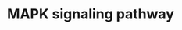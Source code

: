 ---
annotations:
- id: PW:0000007
  parent: signaling pathway
  type: Pathway Ontology
  value: mitogen activated protein kinase signaling pathway
authors:
- Nsalomonis
- MaintBot
- BruceConklin
- Shigeta
- Thomas
- Michiel
- Ddigles
- Egonw
- Nuno
- Khanspers
- AlexanderPico
- Finterly
- Eweitz
citedin:
- link: PMC5351557
  title: Covariate-Adjusted Precision Matrix Estimation with an Application in Genetical
    Genomics (2017)
description: 'The MAPK/ERK pathway is a signal transduction pathway that couples intracellular
  responses to the binding of growth factors to cell surface receptors. In many cell
  types, activation of this pathway promotes cell division. Adapted from: http://www.genome.ad.jp/dbget-bin/get_pathway?org_name=sce&mapno=04010'
last-edited: 2021-05-20
organisms:
- Saccharomyces cerevisiae
redirect_from:
- /index.php/Pathway:WP510
- /instance/WP510
- /instance/WP510_r117311
revision: r117311
schema-jsonld:
- '@context': https://schema.org/
  '@id': https://wikipathways.github.io/pathways/WP510.html
  '@type': Dataset
  creator:
    '@type': Organization
    name: WikiPathways
  description: 'The MAPK/ERK pathway is a signal transduction pathway that couples
    intracellular responses to the binding of growth factors to cell surface receptors.
    In many cell types, activation of this pathway promotes cell division. Adapted
    from: http://www.genome.ad.jp/dbget-bin/get_pathway?org_name=sce&mapno=04010'
  keywords:
  - Bem1
  - Bkc1
  - Bni1
  - Cdc24
  - Cdc42
  - Ctt1
  - Dig1
  - Dig1,2
  - Far1
  - Fks1
  - Fks2
  - Fus1
  - GDP
  - GPA1
  - GTP
  - Glo1
  - Hog1
  - Kss1
  - MATa
  - MATalpha
  - Mcm1
  - Mid2
  - Mkk1
  - Mlp1
  - Msg5
  - Msn2
  - Pbs2
  - Pkc1
  - Ras2
  - Rho1
  - Rlm1
  - Sho1
  - Sln1
  - Slt2
  - Ssk1
  - Ssk2
  - Ste1
  - Ste11
  - Ste12
  - Ste18
  - Ste2
  - Ste20
  - Ste3
  - Ste4
  - Ste5 scaffold
  - Ste7
  - Swi4
  - Tec1
  - Wsc1,2,3
  - Ypd1
  license: CC0
  name: MAPK signaling pathway
seo: CreativeWork
title: MAPK signaling pathway
wpid: WP510
---